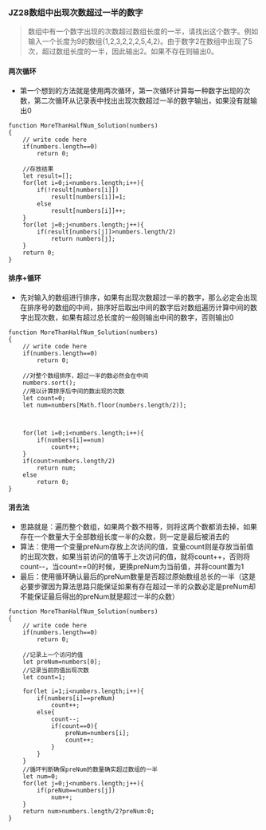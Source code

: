 ### JZ28数组中出现次数超过一半的数字
> 数组中有一个数字出现的次数超过数组长度的一半，请找出这个数字。例如输入一个长度为9的数组{1,2,3,2,2,2,5,4,2}。由于数字2在数组中出现了5次，超过数组长度的一半，因此输出2。如果不存在则输出0。

#### 两次循环
- 第一个想到的方法就是使用两次循环，第一次循环计算每一种数字出现的次数，第二次循环从记录表中找出出现次数超过一半的数字输出，如果没有就输出0

```
function MoreThanHalfNum_Solution(numbers)
{
    // write code here
    if(numbers.length==0)    
        return 0;
    
    //存放结果
    let result=[];
    for(let i=0;i<numbers.length;i++){
        if(!result[numbers[i]])
            result[numbers[i]]=1;
        else
            result[numbers[i]]++;
    }
    for(let j=0;j<numbers.length;j++){
        if(result[numbers[j]]>numbers.length/2)
            return numbers[j];
    }
    return 0;
}
```

#### 排序+循环
- 先对输入的数组进行排序，如果有出现次数超过一半的数字，那么必定会出现在排序号的数组的中间，排序好后取出中间的数字后对数组遍历计算中间的数字出现次数，如果有超过总长度的一般则输出中间的数字，否则输出0

```
function MoreThanHalfNum_Solution(numbers)
{
    // write code here
    if(numbers.length==0)
        return 0;
    
    //对整个数组排序，超过一半的数必然会在中间
    numbers.sort();
    //用以计算排序后中间的数出现的次数
    let count=0;
    let num=numbers[Math.floor(numbers.length/2)];
    
    
    
    for(let i=0;i<numbers.length;i++){
        if(numbers[i]==num)
            count++;
    }
    if(count>numbers.length/2)
        return num;
    else
        return 0;
}
```

#### 消去法
- 思路就是：遍历整个数组，如果两个数不相等，则将这两个数都消去掉，如果存在一个数量大于全部数组长度一半的众数，则一定是最后被消去的
- 算法：使用一个变量preNum存放上次访问的值，变量count则是存放当前值的出现次数，如果当前访问的值等于上次访问的值，就将count++，否则将count--，当count==0的时候，更换preNum为当前值，并将count置为1
- 最后：使用循环确认最后的preNum数量是否超过原始数组总长的一半（这是必要步骤因为算法思路只能保证如果有存在超过一半的众数必定是preNum却不能保证最后得出的preNum就是超过一半的众数）


```
function MoreThanHalfNum_Solution(numbers)
{
    // write code here
    if(numbers.length==0)
        return 0;
    
    //记录上一个访问的值
    let preNum=numbers[0];
    //记录当前的值出现次数
    let count=1;
    
    for(let i=1;i<numbers.length;i++){
        if(numbers[i]==preNum)
            count++;
        else{
            count--;
            if(count==0){
                preNum=numbers[i];
                count++;
            }
        }
    }
    //循环判断确保preNum的数量确实超过数组的一半
    let num=0;
    for(let j=0;j<numbers.length;j++){
        if(preNum==numbers[j])
            num++;
    }
    return num>numbers.length/2?preNum:0;
}
```
